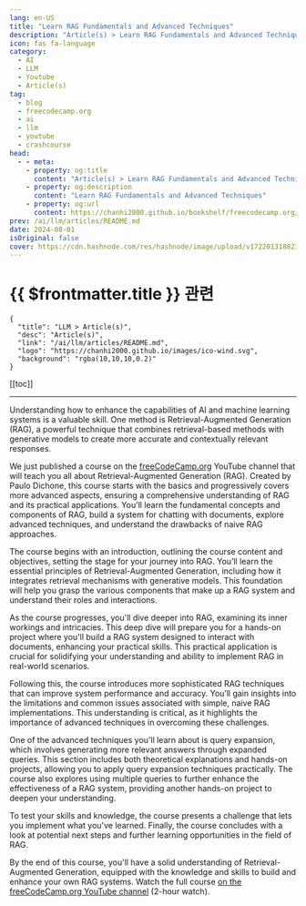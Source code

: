 ```yaml
---
lang: en-US
title: "Learn RAG Fundamentals and Advanced Techniques"
description: "Article(s) > Learn RAG Fundamentals and Advanced Techniques"
icon: fas fa-language
category: 
  - AI
  - LLM
  - Youtube
  - Article(s)
tag: 
  - blog
  - freecodecamp.org
  - ai
  - llm
  - youtube
  - crashcourse
head:
  - - meta:
    - property: og:title
      content: "Article(s) > Learn RAG Fundamentals and Advanced Techniques"
    - property: og:description
      content: "Learn RAG Fundamentals and Advanced Techniques"
    - property: og:url
      content: https://chanhi2000.github.io/bookshelf/freecodecamp.org/learn-rag-fundamentals-and-advanced-techniques.html
prev: /ai/llm/articles/README.md
date: 2024-08-01
isOriginal: false
cover: https://cdn.hashnode.com/res/hashnode/image/upload/v1722013188231/3fcbc925-f8bb-4e85-9396-f196b9856814.png
---
```


# {{ $frontmatter.title }} 관련

```component VPCard
{
  "title": "LLM > Article(s)",
  "desc": "Article(s)",
  "link": "/ai/llm/articles/README.md",
  "logo": "https://chanhi2000.github.io/images/ico-wind.svg",
  "background": "rgba(10,10,10,0.2)"
}
```

[[toc]]

---

<SiteInfo
  name="Learn RAG Fundamentals and Advanced Techniques"
  desc="Understanding how to enhance the capabilities of AI and machine learning systems is a valuable skill. One method is Retrieval-Augmented Generation (RAG), a powerful technique that combines retrieval-based methods with generative models to create more..."
  url="https://freecodecamp.org/news/learn-rag-fundamentals-and-advanced-techniques/"
  logo="https://cdn.freecodecamp.org/universal/favicons/favicon.ico"
  preview="https://cdn.hashnode.com/res/hashnode/image/upload/v1722013188231/3fcbc925-f8bb-4e85-9396-f196b9856814.png"/>

Understanding how to enhance the capabilities of AI and machine learning systems is a valuable skill. One method is Retrieval-Augmented Generation (RAG), a powerful technique that combines retrieval-based methods with generative models to create more accurate and contextually relevant responses.

We just published a course on the [<FontIcon icon="fa-brands fa-free-code-camp"/>freeCodeCamp.org](http://freeCodeCamp.org) YouTube channel that will teach you all about Retrieval-Augmented Generation (RAG). Created by Paulo Dichone, this course starts with the basics and progressively covers more advanced aspects, ensuring a comprehensive understanding of RAG and its practical applications. You'll learn the fundamental concepts and components of RAG, build a system for chatting with documents, explore advanced techniques, and understand the drawbacks of naive RAG approaches.

The course begins with an introduction, outlining the course content and objectives, setting the stage for your journey into RAG. You’ll learn the essential principles of Retrieval-Augmented Generation, including how it integrates retrieval mechanisms with generative models. This foundation will help you grasp the various components that make up a RAG system and understand their roles and interactions.

As the course progresses, you'll dive deeper into RAG, examining its inner workings and intricacies. This deep dive will prepare you for a hands-on project where you'll build a RAG system designed to interact with documents, enhancing your practical skills. This practical application is crucial for solidifying your understanding and ability to implement RAG in real-world scenarios.

Following this, the course introduces more sophisticated RAG techniques that can improve system performance and accuracy. You’ll gain insights into the limitations and common issues associated with simple, naive RAG implementations. This understanding is critical, as it highlights the importance of advanced techniques in overcoming these challenges.

One of the advanced techniques you'll learn about is query expansion, which involves generating more relevant answers through expanded queries. This section includes both theoretical explanations and hands-on projects, allowing you to apply query expansion techniques practically. The course also explores using multiple queries to further enhance the effectiveness of a RAG system, providing another hands-on project to deepen your understanding.

To test your skills and knowledge, the course presents a challenge that lets you implement what you've learned. Finally, the course concludes with a look at potential next steps and further learning opportunities in the field of RAG.

By the end of this course, you'll have a solid understanding of Retrieval-Augmented Generation, equipped with the knowledge and skills to build and enhance your own RAG systems. Watch the full course [<FontIcon icon="fa-brands fa-youtube"/>on the freeCodeCamp.org YouTube channel](https://youtu.be/ea2W8IogX80) (2-hour watch).

<VidStack src="youtube/ea2W8IogX80" />

